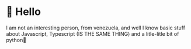 # 👋 Hello
I am not an interesting person, from venezuela, and well I know basic stuff about Javascript, Typescript (IS THE SAME THING) and a litle-litle bit of python🐍
